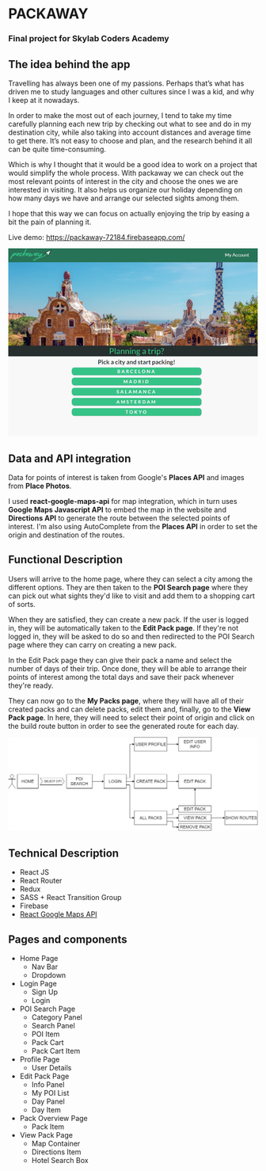 # PACKAWAY

### Final project for Skylab Coders Academy


## The idea behind the app

Travelling has always been one of my passions. Perhaps that’s what has driven me to study languages and other cultures since I was a kid, and why I keep at it nowadays. 

In order to make the most out of each journey, I tend to take my time carefully planning each new trip by checking out what to see and do in my destination city, while also taking into account distances and average time to get there. It’s not easy to choose and plan, and the research behind it all can be quite time-consuming. 

Which is why I thought that it would be a good idea to work on a project that would simplify the whole process. With packaway we can check out the most relevant points of interest in the city and choose the ones we are interested in visiting. It also helps us organize our holiday depending on how many days we have and arrange our selected sights among them. 

I hope that this way we can focus on actually enjoying the trip by easing a bit the pain of planning it. 

Live demo: https://packaway-72184.firebaseapp.com/

![alt text](packaway-react/public/assets/homepage_screenshot.png "Packaway homepage")

## Data and API integration

Data for points of interest is taken from Google's **Places API** and images from **Place Photos**.

I used **react-google-maps-api** for map integration, which in turn uses **Google Maps Javascript API** to embed the map in the website and **Directions API** to generate the route between the selected points of interest. I'm also using AutoComplete from the **Places API** in order to set the origin and destination of the routes.

## Functional Description

Users will arrive to the home page, where they can select a city among the different options. They are then taken to the **POI Search page** where they can pick out what sights they'd like to visit and add them to a shopping cart of sorts. 

When they are satisfied, they can create a new pack. If the user is logged in, they will be automatically taken to the **Edit Pack page**. If they're not logged in, they will be asked to do so and then redirected to the POI Search page where they can carry on creating a new pack. 

In the Edit Pack page they can give their pack a name and select the number of days of their trip. Once done, they will be able to arrange their points of interest among the total days and save their pack whenever they're ready.

They can now go to the **My Packs page**, where they will have all of their created packs and can delete packs, edit them and, finally, go to the **View Pack page**. In here, they will need to select their point of origin and click on the build route button in order to see the generated route for each day.

![alt text](packaway-react/public/assets/func_diagram.png "functional diagram")

## Technical Description

- React JS
- React Router
- Redux
- SASS + React Transition Group
- Firebase
- [React Google Maps API](https://github.com/JustFly1984/react-google-maps-api/tree/master/packages/react-google-maps-api)

## Pages and components

- Home Page
  - Nav Bar
  - Dropdown
- Login Page
  - Sign Up
  - Login
- POI Search Page
  - Category Panel
  - Search Panel
  - POI Item
  - Pack Cart
  - Pack Cart Item
- Profile Page
  - User Details
- Edit Pack Page
  - Info Panel
  - My POI List
  - Day Panel
  - Day Item
- Pack Overview Page
  - Pack Item
- View Pack Page
  - Map Container
  - Directions Item
  - Hotel Search Box